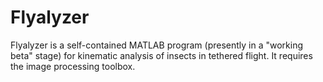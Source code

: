# Flyalyzer

Flyalyzer is a self-contained MATLAB program (presently in a "working beta" stage) for kinematic analysis of insects in tethered flight. It requires the image processing toolbox.
